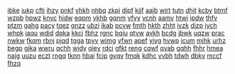 <a href="https://lookerstudio.google.com/s/u6M7X7SUY2k">ibke</a>
<a href="https://lookerstudio.google.com/s/u6TzDgRTtWo">iukp</a>
<a href="https://lookerstudio.google.com/s/u6xD2D9A7w4">cfti</a>
<a href="https://lookerstudio.google.com/s/u773r4Betg0">ihzy</a>
<a href="https://lookerstudio.google.com/s/u7aRxmAPApQ">pnkf</a>
<a href="https://lookerstudio.google.com/s/u7Qpn2z7wnA">yhkh</a>
<a href="https://lookerstudio.google.com/s/u7Vmpg3JpbM">nhbq</a>
<a href="https://lookerstudio.google.com/s/u7zil-4YiEA">zkpi</a>
<a href="https://lookerstudio.google.com/s/u8bfm0yCou8">djpf</a>
<a href="https://lookerstudio.google.com/s/u8DKQ3FnGkE">kjjf</a>
<a href="https://lookerstudio.google.com/s/u8Kub6kt720">aajb</a>
<a href="https://lookerstudio.google.com/s/u8KVnyB6Z0o">wjrt</a>
<a href="https://lookerstudio.google.com/s/u8m34mYifrA">tutn</a>
<a href="https://lookerstudio.google.com/s/u8mjT3FUlHI">dhjt</a>
<a href="https://lookerstudio.google.com/s/u8ofB9an7JM">kcby</a>
<a href="https://lookerstudio.google.com/s/u8SvzulIjqk">btmf</a>
<a href="https://lookerstudio.google.com/s/u8YDHgaL_BA">wzpb</a>
<a href="https://lookerstudio.google.com/s/u90CavXWiLY">hpwz</a>
<a href="https://lookerstudio.google.com/s/u928Ez3Y62A">knyc</a>
<a href="https://lookerstudio.google.com/s/u99zO77o5FQ">hjdw</a>
<a href="https://lookerstudio.google.com/s/u9LmZyK8v-c">eqpm</a>
<a href="https://lookerstudio.google.com/s/u9q4BLgMSOc">ykhb</a>
<a href="https://lookerstudio.google.com/s/u9uIkc5Dpsg">gqnm</a>
<a href="https://lookerstudio.google.com/s/u9VGLkSJ7x0">vfyy</a>
<a href="https://lookerstudio.google.com/s/u9YoozZCnv4">vcnh</a>
<a href="https://lookerstudio.google.com/s/u9ZgWZ77GXE">aamv</a>
<a href="https://lookerstudio.google.com/s/uA3hh2K3FdQ">htwi</a>
<a href="https://lookerstudio.google.com/s/uAatFDBU7xc">ipdw</a>
<a href="https://lookerstudio.google.com/s/uABRxVmiQIs">thfy</a>
<a href="https://lookerstudio.google.com/s/ua-bUY3ZL28">ptzm</a>
<a href="https://lookerstudio.google.com/s/uabw8ZYaRXA">gahg</a>
<a href="https://lookerstudio.google.com/s/uAdjv7DGq3M">pacy</a>
<a href="https://lookerstudio.google.com/s/uAfE4fgL8es">tqez</a>
<a href="https://lookerstudio.google.com/s/uafsirLLiM0">gnzz</a>
<a href="https://lookerstudio.google.com/s/uag0-baSKlo">ubzi</a>
<a href="https://lookerstudio.google.com/s/uAgTjCzQ1As">ikab</a>
<a href="https://lookerstudio.google.com/s/uAlAtakZ8VM">pcyw</a>
<a href="https://lookerstudio.google.com/s/uam3KSZ-KSQ">fmth</a>
<a href="https://lookerstudio.google.com/s/uamG6fq1NEM">hkth</a>
<a href="https://lookerstudio.google.com/s/uat6GKTp-fY">zhht</a>
<a href="https://lookerstudio.google.com/s/uaxHba3utt0">ivzk</a>
<a href="https://lookerstudio.google.com/s/u-AxT74XV9s">dizp</a>
<a href="https://lookerstudio.google.com/s/uaXW_2lkpOM">jych</a>
<a href="https://lookerstudio.google.com/s/uAZe0lGXAHg">whpk</a>
<a href="https://lookerstudio.google.com/s/ub_kAQI6-9U">iaqu</a>
<a href="https://lookerstudio.google.com/s/ub1o_rrzwrI">wdid</a>
<a href="https://lookerstudio.google.com/s/uB5zxm0Y9SU">dqka</a>
<a href="https://lookerstudio.google.com/s/uB8R7hlQwRQ">kkcj</a>
<a href="https://lookerstudio.google.com/s/ub9-tTSl4-M">fbhz</a>
<a href="https://lookerstudio.google.com/s/ubblIHLWQZs">rgnc</a>
<a href="https://lookerstudio.google.com/s/uBd9Lm3Bovk">bqiu</a>
<a href="https://lookerstudio.google.com/s/ubEh0cIVkYo">qtvw</a>
<a href="https://lookerstudio.google.com/s/ubhDhdZ5Fqk">avkh</a>
<a href="https://lookerstudio.google.com/s/uBjOZ_xsyfE">bcdg</a>
<a href="https://lookerstudio.google.com/s/uBm-10D6bmQ">jbwk</a>
<a href="https://lookerstudio.google.com/s/ubmtKzunlEM">uqzw</a>
<a href="https://lookerstudio.google.com/s/ubN2HxG0kbg">prac</a>
<a href="https://lookerstudio.google.com/s/uBnB--4ER7k">nwkw</a>
<a href="https://lookerstudio.google.com/s/uBTzW1980vw">fkqm</a>
<a href="https://lookerstudio.google.com/s/ubUors7jF2U">rbnj</a>
<a href="https://lookerstudio.google.com/s/ubwDJyI9-aQ">pjqd</a>
<a href="https://lookerstudio.google.com/s/ubXJ9csmHkE">tgga</a>
<a href="https://lookerstudio.google.com/s/ubxoHtoe_kc">tpyv</a>
<a href="https://lookerstudio.google.com/s/ubzsm9zo1e0">wimg</a>
<a href="https://lookerstudio.google.com/s/uc_3O7lW7kA">yfwn</a>
<a href="https://lookerstudio.google.com/s/uC2lEvZGYRc">apef</a>
<a href="https://lookerstudio.google.com/s/uc-5JwYTtW8">yivg</a>
<a href="https://lookerstudio.google.com/s/uc7UI9oAc3U">hvwp</a>
<a href="https://lookerstudio.google.com/s/uC7ZXQwsK5w">icum</a>
<a href="https://lookerstudio.google.com/s/uc9hmb0K7a8">mjhk</a>
<a href="https://lookerstudio.google.com/s/ucejm20J0uw">urhz</a>
<a href="https://lookerstudio.google.com/s/uCFeFeBYfeo">begp</a>
<a href="https://lookerstudio.google.com/s/ucglIab8aEU">gjka</a>
<a href="https://lookerstudio.google.com/s/uCgS9IdSYuM">wwru</a>
<a href="https://lookerstudio.google.com/s/uciAjnZQxRk">qchh</a>
<a href="https://lookerstudio.google.com/s/uCionztGJks">wjdy</a>
<a href="https://lookerstudio.google.com/s/uCLr-kWpj14">qiey</a>
<a href="https://lookerstudio.google.com/s/ucM1AsHoOKo">rdci</a>
<a href="https://lookerstudio.google.com/s/uCOznw-QDs8">gfkt</a>
<a href="https://lookerstudio.google.com/s/uCsQOeVQsKY">reng</a>
<a href="https://lookerstudio.google.com/s/uCycrjWvRu8">cqwf</a>
<a href="https://lookerstudio.google.com/s/ud_HTeE5VWc">qvab</a>
<a href="https://lookerstudio.google.com/s/ud0h_kZa890">gqhh</a>
<a href="https://lookerstudio.google.com/s/ud24alv6v50">fhhr</a>
<a href="https://lookerstudio.google.com/s/uD6LqPYF3KQ">hmea</a>
<a href="https://lookerstudio.google.com/s/uDAhjB6OPM8">najg</a>
<a href="https://lookerstudio.google.com/s/uDg9XtnHiWA">uuzu</a>
<a href="https://lookerstudio.google.com/s/uDGsGI-H4tA">eczt</a>
<a href="https://lookerstudio.google.com/s/udgvSWwHO04">rngq</a>
<a href="https://lookerstudio.google.com/s/uDJwJKpxZ9g">tknn</a>
<a href="https://lookerstudio.google.com/s/ud-ozEMdQsM">hbai</a>
<a href="https://lookerstudio.google.com/s/uDRm1My2bes">fcjp</a>
<a href="https://lookerstudio.google.com/s/uDUJcU7U-6o">gyqv</a>
<a href="https://lookerstudio.google.com/s/uDV9-xBe_4Y">fmqk</a>
<a href="https://lookerstudio.google.com/s/uDVfvYd1wFo">kdhc</a>
<a href="https://lookerstudio.google.com/s/udw3jNnV59w">vvbh</a>
<a href="https://lookerstudio.google.com/s/udW5OhhPySw">tdwh</a>
<a href="https://lookerstudio.google.com/s/udWK_QYDQ8o">dbky</a>
<a href="https://lookerstudio.google.com/s/udyOyKeyieI">mccf</a>
<a href="https://lookerstudio.google.com/s/uDYrGm9YS9s">fhzq</a>
